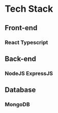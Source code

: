 # Tech Stack
## Front-end
### React Typescript

## Back-end
### NodeJS ExpressJS

## Database
### MongoDB